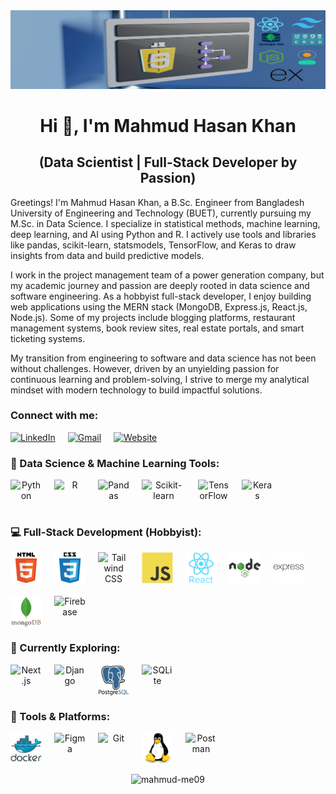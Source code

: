 <img src="./assets/banner.jpeg" alt="Banner" border="0">
<h1 align="center">Hi 👋, I'm Mahmud Hasan Khan</h1>
<h2 align="center">(Data Scientist | Full-Stack Developer by Passion)</h2>

<p text-align="justify">
Greetings! I'm Mahmud Hasan Khan, a B.Sc. Engineer from Bangladesh University of Engineering and Technology (BUET), currently pursuing my M.Sc. in Data Science. I specialize in statistical methods, machine learning, deep learning, and AI using Python and R. I actively use tools and libraries like pandas, scikit-learn, statsmodels, TensorFlow, and Keras to draw insights from data and build predictive models.

I work in the project management team of a power generation company, but my academic journey and passion are deeply rooted in data science and software engineering. As a hobbyist full-stack developer, I enjoy building web applications using the MERN stack (MongoDB, Express.js, React.js, Node.js). Some of my projects include blogging platforms, restaurant management systems, book review sites, real estate portals, and smart ticketing systems.

My transition from engineering to software and data science has not been without challenges. However, driven by an unyielding passion for continuous learning and problem-solving, I strive to merge my analytical mindset with modern technology to build impactful solutions. 
</p>

<h3 align="left">Connect with me:</h3>
<p align="middle" style="display: flex; flex-wrap: wrap; gap: 20px;">
  <a href="www.linkedin.com/in/mahmud-cea" target="_blank" rel="noopener"><img src="https://www.vectorlogo.zone/logos/linkedin/linkedin-ar21.svg" alt="LinkedIn" border="0"></a>
  <a href="mailto:mahmud.me09@gmail.com" rel="noopener"><img src="https://www.vectorlogo.zone/logos/gmail/gmail-ar21.svg" alt="Gmail" border="0"></a>
  <a href="https://mahmud-me09.github.io/mahmud-me09/" target="_blank" rel="noopener"><img src="./assets/website.ico" alt="Website" border="0"></a>
</p>

<h3 align="left">🧠 Data Science & Machine Learning Tools:</h3>
<p align="middle" style="display: flex; flex-wrap: wrap; gap: 20px;">
  <img src="https://www.vectorlogo.zone/logos/python/python-icon.svg" alt="Python" width="50" height="50"/>
  <img src="https://www.vectorlogo.zone/logos/r-project/r-project-icon.svg" alt="R" width="50" height="50"/>
  <img src="https://cdn.jsdelivr.net/gh/devicons/devicon/icons/pandas/pandas-original.svg" alt="Pandas" width="50" height="50"/>
  <img src="https://upload.wikimedia.org/wikipedia/commons/0/05/Scikit_learn_logo_small.svg" alt="Scikit-learn" width="70" height="50"/>
  <img src="https://cdn.jsdelivr.net/gh/devicons/devicon/icons/tensorflow/tensorflow-original.svg" alt="TensorFlow" width="50" height="50"/>
  <img src="https://cdn.jsdelivr.net/gh/devicons/devicon/icons/keras/keras-original.svg" alt="Keras" width="50" height="50"/>
</p>

<h3 align="left">💻 Full-Stack Development (Hobbyist):</h3>
<p align="middle" style="display: flex; flex-wrap: wrap; gap: 20px;">
  <img src="https://raw.githubusercontent.com/devicons/devicon/master/icons/html5/html5-original-wordmark.svg" alt="HTML5" width="50" height="50"/>
  <img src="https://raw.githubusercontent.com/devicons/devicon/master/icons/css3/css3-original-wordmark.svg" alt="CSS3" width="50" height="50"/>
  <img src="https://www.vectorlogo.zone/logos/tailwindcss/tailwindcss-icon.svg" alt="Tailwind CSS" width="50" height="50"/>
  <img src="https://raw.githubusercontent.com/devicons/devicon/master/icons/javascript/javascript-original.svg" alt="JavaScript" width="50" height="50"/>
  <img src="https://raw.githubusercontent.com/devicons/devicon/master/icons/react/react-original-wordmark.svg" alt="React" width="50" height="50"/>
  <img src="https://raw.githubusercontent.com/devicons/devicon/master/icons/nodejs/nodejs-original-wordmark.svg" alt="Node.js" width="50" height="50"/>
  <img src="https://raw.githubusercontent.com/devicons/devicon/master/icons/express/express-original-wordmark.svg" alt="Express.js" width="50" height="50"/>
  <img src="https://raw.githubusercontent.com/devicons/devicon/master/icons/mongodb/mongodb-original-wordmark.svg" alt="MongoDB" width="50" height="50"/>
  <img src="https://www.vectorlogo.zone/logos/firebase/firebase-icon.svg" alt="Firebase" width="50" height="50"/>
</p>

<h3 align="left">🌱 Currently Exploring:</h3>
<p align="middle" style="display: flex; flex-wrap: wrap; gap: 20px;">
  <img src="https://cdn.worldvectorlogo.com/logos/nextjs-2.svg" alt="Next.js" width="50" height="50"/>
  <img src="https://cdn.worldvectorlogo.com/logos/django.svg" alt="Django" width="50" height="50"/>
  <img src="https://raw.githubusercontent.com/devicons/devicon/master/icons/postgresql/postgresql-original-wordmark.svg" alt="PostgreSQL" width="50" height="50"/>
  <img src="https://www.vectorlogo.zone/logos/sqlite/sqlite-icon.svg" alt="SQLite" width="50" height="50"/>
</p>

<h3 align="left">🧰 Tools & Platforms:</h3>
<p align="middle" style="display: flex; flex-wrap: wrap; gap: 20px;">
  <img src="https://raw.githubusercontent.com/devicons/devicon/master/icons/docker/docker-original-wordmark.svg" alt="Docker" width="50" height="50"/>
  <img src="https://www.vectorlogo.zone/logos/figma/figma-icon.svg" alt="Figma" width="50" height="50"/>
  <img src="https://www.vectorlogo.zone/logos/git-scm/git-scm-icon.svg" alt="Git" width="50" height="50"/>
  <img src="https://raw.githubusercontent.com/devicons/devicon/master/icons/linux/linux-original.svg" alt="Linux" width="50" height="50"/>
  <img src="https://www.vectorlogo.zone/logos/getpostman/getpostman-icon.svg" alt="Postman" width="50" height="50"/>
</p>

<p align="center" style="width:100%">
  <img align="center" src="https://github-readme-stats.vercel.app/api/top-langs?username=mahmud-me09&show_icons=true&locale=en&layout=compact" alt="mahmud-me09" />
</p>
